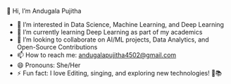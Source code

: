 👋 Hi, I’m Andugala Pujitha
- 👀 I’m interested in Data Science, Machine Learning, and Deep Learning
- 🌱 I’m currently learning Deep Learning as part of my academics
- 💞️ I’m looking to collaborate on AI/ML projects, Data Analytics, and Open-Source Contributions
- 📫 How to reach me: andugalapujitha4502@gmail.com
- 😄 Pronouns: She/Her
- ⚡ Fun fact: I love Editing, singing, and exploring new technologies! 🎤📚
